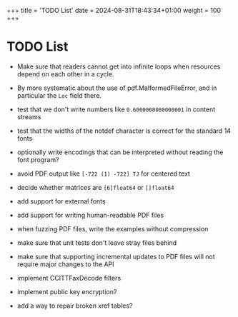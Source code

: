 +++
title = 'TODO List'
date = 2024-08-31T18:43:34+01:00
weight = 100
+++

# TODO List

- Make sure that readers cannot get into infinite loops when resources
  depend on each other in a cycle.
- By more systematic about the use of pdf.MalformedFileError, and in
  particular the `Loc` field there.

- test that we don't write numbers like `0.6000000000000001` in content streams
- test that the widths of the notdef character is correct for the
  standard 14 fonts
- optionally write encodings that can be interpreted without reading
  the font program?
- avoid PDF output like `[-722 (1) -722] TJ` for centered text
- decide whether matrices are `[6]float64` or `[]float64`
- add support for external fonts
- add support for writing human-readable PDF files
- when fuzzing PDF files, write the examples without compression

- make sure that unit tests don't leave stray files behind
- make sure that supporting incremental updates to PDF files will not require
  major changes to the API

- implement CCITTFaxDecode filters
- implement public key encryption?
- add a way to repair broken xref tables?
